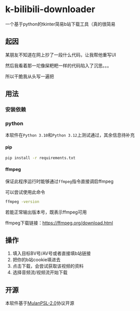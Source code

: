 # k-bilibili-downloader

一个基于python的tkinter简易b站下载工具（真的很简易

## 起因

某朋友不知道在网上抄了一段什么代码，让我帮他重写UI

然后我看着那一坨像屎粑粑一样的代码陷入了沉思。。。

所以干脆我从头写一遍把

## 用法

### 安装依赖

### python

本软件在`Python 3.10`和`Python 3.12`上测试通过，其余信息待补充

#### pip

```bash
pip install -r requirements.txt
```

#### ffmpeg

保证此程序运行时能够通过`ffmpeg`指令直接调启ffmpeg

可以尝试使用此命令

```bash
ffmpeg -version
```
若能正常输出版本号，既表示ffmpeg可用

ffmpeg下载链接：https://ffmpeg.org/download.html

## 操作

1. 填入目标BV号/AV号或者直接填b站链接
2. 把你的b站cookie填进去
3. 点击下载，会尝试获取该视频的资料
4. 选择音频流/视频流开始下载

## 开源

本软件基于[MulanPSL-2.0](./LICENSE)协议开源